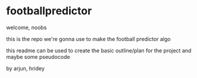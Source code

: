 # footballpredictor

welcome, noobs

this is the repo we're gonna use to make the football predictor algo

this readme can be used to create the basic outline/plan for the project and maybe some pseudocode


by arjun, hridey
